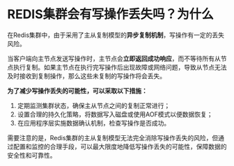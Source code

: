 # REDIS集群会有写操作丢失吗？为什么

在Redis集群中，由于采用了主从复制模型的**异步复制机制**，写操作有一定的丢失风险。

当客户端向主节点发送写操作时，主节点会**立即返回成功响应**，而不等待所有从节点执行复制。如果主节点在执行完写操作后出现故障或网络问题，导致从节点无法及时接收到复制操作，那么这些未复制的写操作将会丢失。

**为了减少写操作丢失的可能性，可以采取以下措施：**

1. 定期监测集群状态，确保主从节点之间的复制正常进行；
2. 设置合理的持久化策略，将数据写入磁盘或使用AOF模式以便数据恢复；
3. 在应用程序层实施数据确认机制，检查写操作是否成功。

需要注意的是，Redis集群的主从复制模型无法完全消除写操作丢失的风险，但通过配置和监控的合理手段，可以最大限度地降低写操作丢失的可能性，保障数据的安全性和可靠性。


